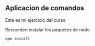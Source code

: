 
## Aplicacion de comandos

Este es mi ejercicio del curso

Recuerden instalar los paquetes de node

```
npm install
```
